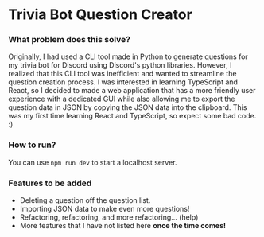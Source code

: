 # Trivia Bot Question Creator

### What problem does this solve?
Originally, I had used a CLI tool made in Python to generate questions for my trivia bot for Discord using Discord's python libraries. However, I realized that this CLI tool was inefficient and wanted to streamline the question creation process. I was interested in learning TypeScript and React, so I decided to made a web application that has a more friendly user experience with a dedicated GUI while also allowing me to export the question data in JSON by copying the JSON data into the clipboard.
This was my first time learning React and TypeScript, so expect some bad code. :)

### How to run?
You can use `npm run dev` to start a localhost server.

### Features to be added
- Deleting a question off the question list.
- Importing JSON data to make even more questions!
- Refactoring, refactoring, and more refactoring... (help)
- More features that I have not listed here __once the time comes!__


